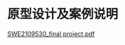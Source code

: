 # 原型设计及案例说明
[SWE2109530_final project.pdf](https://github.com/user-attachments/files/19058263/SWE2109530_final.project.pdf)

